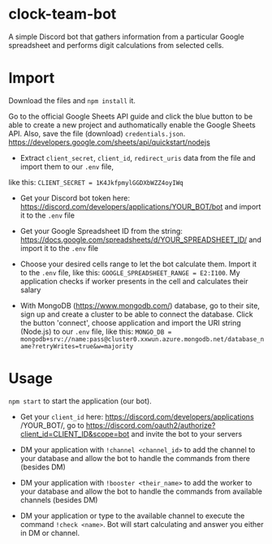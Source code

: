 # clock-team-bot
A simple Discord bot that gathers information from a particular Google spreadsheet and performs digit calculations from selected cells.

# Import
Download the files and ```npm install``` it.

Go to the official Google Sheets API guide and click the blue button to be able to create a new project and authomatically enable the Google Sheets API.
Also, save the file (download) ```credentials.json```. 
https://developers.google.com/sheets/api/quickstart/nodejs

 - Extract ```client_secret```, ```client_id```, ```redirect_uris``` data from the file and import them to our ```.env``` file,

like this: ```CLIENT_SECRET = 1K4JkfpmylGGDXbWZZ4oyIWq```

 - Get your Discord bot token here: https://discord.com/developers/applications/YOUR_BOT/bot and import it to the ```.env``` file

 - Get your Google Spreadsheet ID from the string: https://docs.google.com/spreadsheets/d/YOUR_SPREADSHEET_ID/ and import it to the ```.env``` file

 - Choose your desired cells range to let the bot calculate them. Import it to the ```.env``` file, like this: ```GOOGLE_SPREADSHEET_RANGE = E2:I100```.
   My application checks if worker presents in the cell and calculates their salary
 
 - With MongoDB (https://www.mongodb.com/) database, go to their site, sign up and create a cluster to be able to connect the database.
   Click the button 'connect', choose application and import the URI string (Node.js) to our ```.env``` file,
   like this: ```MONGO_DB = mongodb+srv://name:pass@cluster0.xxwun.azure.mongodb.net/database_name?retryWrites=true&w=majority```
 
 # Usage
 
 ```npm start``` to start the application (our bot).
 - Get your ```client_id``` here: https://discord.com/developers/applications /YOUR_BOT/, go to https://discord.com/oauth2/authorize?client_id=CLIENT_ID&scope=bot
  and invite the bot to your servers
  
 - DM your application with ```!channel <channel_id>``` to add the channel to your database and allow the bot to handle the commands from there (besides DM)
 
 - DM your application with ```!booster <their_name>``` to add the worker to your database and allow the bot to handle the commands from available channels (besides DM)
 
 - DM your application or type to the available channel to execute the command ```!check <name>```. Bot will start calculating and answer you either in DM or channel.
